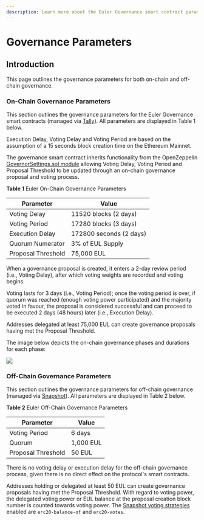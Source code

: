 ```yaml
---
description: Learn more about the Euler Governance smart contract parameters
---
```


# Governance Parameters

## Introduction

This page outlines the governance parameters for both on-chain and off-chain governance.

### On-Chain Governance Parameters

This section outlines the governance parameters for the Euler Governance smart contracts (managed via [Tally](https://www.tally.xyz/governance/eip155:1:0xd8E2114f6bCbaee83CDEB1bD6650a28BBcF144D5)). All parameters are displayed in Table 1 below.

Execution Delay, Voting Delay and Voting Period are based on the assumption of a 15 seconds block creation time on the Ethereum Mainnet.

The governance smart contract inherits functionality from the OpenZeppelin [GovernorSettings.sol module](https://github.com/OpenZeppelin/openzeppelin-contracts/blob/master/contracts/governance/extensions/GovernorSettings.sol) allowing Voting Delay, Voting Period and Proposal Threshold to be updated through an on-chain governance proposal and voting process.

**Table 1** Euler On-Chain Governance Parameters

| Parameter          | Value                  |
| ------------------ | ---------------------- |
| Voting Delay       | 11520 blocks (2 days)  |
| Voting Period      | 17280 blocks (3 days)  |
| Execution Delay    | 172800 seconds (2 days) |
| Quorum Numerator   | 3% of EUL Supply       |
| Proposal Threshold | 75,000 EUL             |

When a governance proposal is created, it enters a 2-day review period (i.e., Voting Delay), after which voting weights are recorded and voting begins.

Voting lasts for 3 days (i.e., Voting Period); once the voting period is over, if quorum was reached (enough voting power participated) and the majority voted in favour, the proposal is considered successful and can proceed to be executed 2 days (48 hours) later (i.e., Execution Delay).

Addresses delegated at least 75,000 EUL can create governance proposals having met the Proposal Threshold.

The image below depicts the on-chain governance phases and durations for each phase:

![](../../.gitbook/governance/governance\_process.png)

### Off-Chain Governance Parameters

This section outlines the governance parameters for off-chain governance (managed via [Snapshot](https://snapshot.org/#/eulerdao.eth/proposal/0x3b4b7e79c40df6860e7d612bdccc4969753e283dfd84673dc5fc4d201abcb317)). All parameters are displayed in Table 2 below.

**Table 2** Euler Off-Chain Governance Parameters

| Parameter          | Value     |
| ------------------ | --------- |
| Voting Period      | 6 days    |
| Quorum             | 1,000 EUL |
| Proposal Threshold | 50 EUL    |

There is no voting delay or execution delay for the off-chain governance process, given there is no direct effect on the protocol's smart contracts.

Addresses holding or delegated at least 50 EUL can create governance proposals having met the Proposal Threshold. With regard to voting power, the delegated voting power or EUL balance at the proposal creation block number is counted towards voting power. The [Snapshot voting strategies](https://docs.snapshot.org/strategies/what-is-a-strategy) enabled are `erc20-balance-of` and `erc20-votes`.
